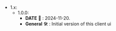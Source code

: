 * 1.x:
    * 1.0.0:
        * **DATE** :date: : 2024-11-20.
        * **General** :hammer_and_wrench: : Initial version of this client ui